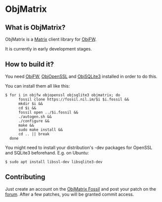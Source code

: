 # ObjMatrix

## What is ObjMatrix?

ObjMatrix is a [Matrix](https://matrix.org) client library for
[ObjFW](https://objfw.nil.im).

It is currently in early development stages.

## How to build it?

You need [ObjFW](https://objfw.nil.im),
[ObjOpenSSL](https://fossil.nil.im/objopenssl) and
[ObjSQLite3](https://fossil.nil.im/objsqlite3) installed in order to do this.

You can install them all like this:

    $ for i in objfw objopenssl objsqlite3 objmatrix; do
          fossil clone https://fossil.nil.im/$i $i.fossil &&
          mkdir $i &&
          cd $i &&
          fossil open ../$i.fossil &&
          ./autogen.sh &&
          ./configure &&
          make &&
          sudo make install &&
          cd .. || break
      done

You might need to install your distribution's -dev packages for OpenSSL and
SQLite3 beforehand. E.g. on Ubuntu:

    $ sudo apt install libssl-dev libsqlite3-dev

## Contributing

Just create an account on the [ObjMatrix
Fossil](https://fossil.nil.im/objmatrix) and post your patch on the
[forum](https://fossil.nil.im/objmatrix/forum). After a few patches, you will
be granted commit access.
